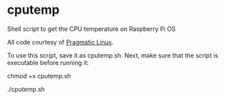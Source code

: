 # cputemp
Shell script to get the CPU temperature on Raspberry Pi OS

All code courtesy of [Pragmatic Linux](https://www.pragmaticlinux.com/2020/06/check-the-raspberry-pi-cpu-temperature/).

To use this script, save it as cputemp.sh. Next, make sure that the script is executable before running it:

chmod +x cputemp.sh

./cputemp.sh
